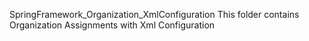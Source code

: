 SpringFramework_Organization_XmlConfiguration
This folder contains Organization Assignments with Xml Configuration